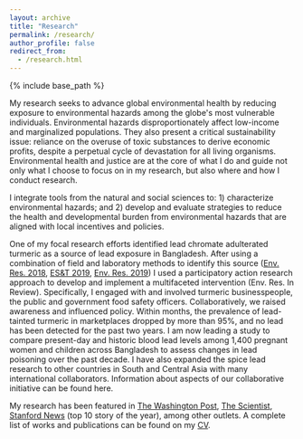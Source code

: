 ```yaml
---
layout: archive
title: "Research"
permalink: /research/
author_profile: false
redirect_from:
  - /research.html
---
```


{% include base_path %}

My research seeks to advance global environmental health by reducing exposure to environmental hazards among the globe's most vulnerable individuals. Environmental hazards disproportionately affect low-income and marginalized populations. They also present a critical sustainability issue: reliance on the overuse of toxic substances to derive economic profits, despite a perpetual cycle of devastation for all living organisms. Environmental health and justice are at the core of what I do and guide not only what I choose to focus on in my research, but also where and how I conduct research. 
 
I integrate tools from the natural and social sciences to: 1) characterize environmental hazards; and 2) develop and evaluate strategies to reduce the health and developmental burden from environmental hazards that are aligned with local incentives and policies. 
 
One of my focal research efforts identified lead chromate adulterated turmeric as a source of lead exposure in Bangladesh. After using a combination of field and laboratory methods to identify this source ([Env. Res. 2018](https://www.sciencedirect.com/science/article/pii/S0013935118302196), [ES&T 2019](https://www.ncbi.nlm.nih.gov/pmc/articles/PMC7705119/),  [Env. Res. 2019](https://www.sciencedirect.com/user/identity/landing?code=prmCsgDmR8HPrEypngzDS64wZ2WklmtZIFth9UbB&state=retryCounter%3D0%26csrfToken%3D6c33fb9c-e172-4217-a00d-da12e77c705b%26idpPolicy%3Durn%253Acom%253Aelsevier%253Aidp%253Apolicy%253Aproduct%253Ainst_assoc%26returnUrl%3D%252Fscience%252Farticle%252Fpii%252FS0013935119305195%26prompt%3Dnone%26cid%3Darp-340f9a43-6162-4b9d-8aa9-051ad522dedb)) I used a participatory action research approach to develop and implement a multifaceted intervention (Env. Res. In Review). Specifically, I engaged with and involved turmeric businesspeople, the public and government food safety officers. Collaboratively, we raised awareness and influenced policy. Within months, the prevalence of lead-tainted turmeric in marketplaces dropped by more than 95%, and no lead has been detected for the past two years. I am now leading a study to compare present-day and historic blood lead levels among 1,400 pregnant women and children across Bangladesh to assess changes in lead poisoning over the past decade. I have also expanded the spice lead research to other countries in South and Central Asia with many international collaborators. Information about aspects of our collaborative initiative can be found here.
 
My research has been featured in [The Washington Post](https://www.washingtonpost.com/business/2019/09/28/turmeric-wellness-potion-moment-may-owe-its-yellow-color-lead-contamination-study-says/), [The Scientist](https://www.the-scientist.com/news-opinion/yellow-dye-in-turmeric-linked-with-lead-poisoning-in-bangladesh-66854), [Stanford News](https://news.stanford.edu/2019/09/24/lead-found-turmeric/) (top 10 story of the year), among other outlets. A complete list of works and publications can be found on my [CV](/files/Forsyth_CV_2023.pdf).

